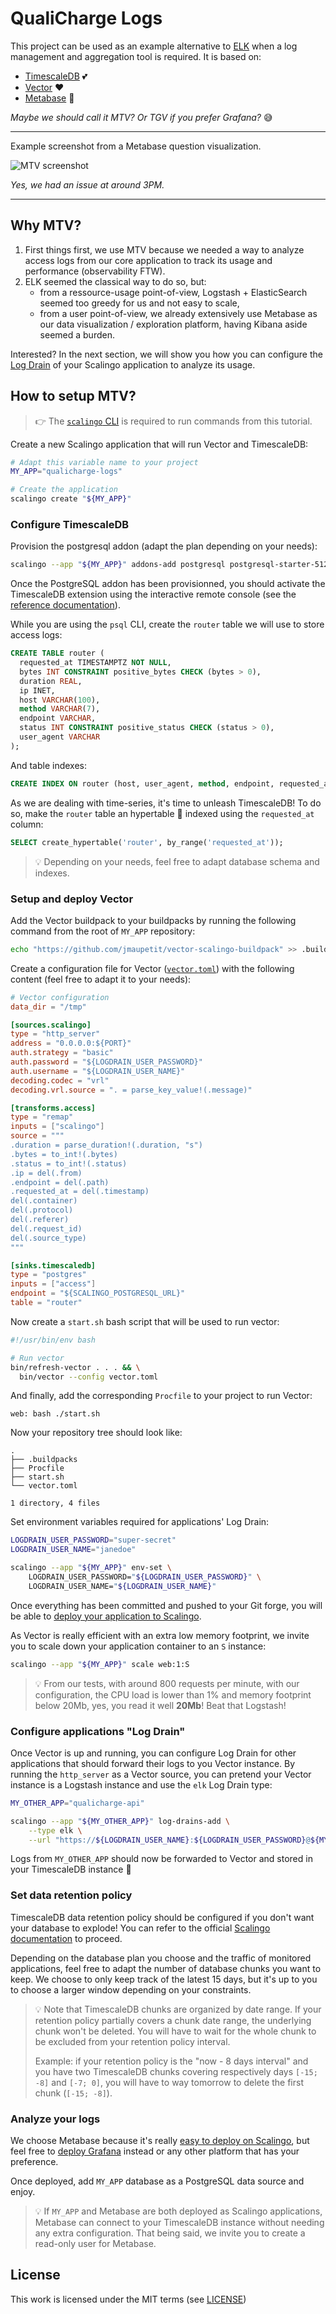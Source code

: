 # QualiCharge Logs

This project can be used as an example alternative to
[ELK](https://www.elastic.co/elastic-stack/) when a log management and
aggregation tool is required. It is based on:

- [TimescaleDB](https://www.timescale.com) 💕
- [Vector](https://vector.dev) ❤️
- [Metabase](https://www.metabase.com) 🙌

_Maybe we should call it MTV? Or TGV if you prefer Grafana?_ 😅

---

Example screenshot from a Metabase question visualization.

![MTV screenshot](./docs/img/qualicharge-metabase-requests-logs.png)

_Yes, we had an issue at around 3PM._

---

## Why MTV?

1. First things first, we use MTV because we needed a way to analyze access logs
   from our core application to track its usage and performance (observability
   FTW).
2. ELK seemed the classical way to do so, but:
   - from a ressource-usage point-of-view, Logstash + ElasticSearch seemed too
     greedy for us and not easy to scale,
   - from a user point-of-view, we already extensively use Metabase as our data
     visualization / exploration platform, having Kibana aside seemed a burden.

Interested? In the next section, we will show you how you can configure the
[Log Drain](https://doc.scalingo.com/platform/app/log-drain) of your Scalingo
application to analyze its usage.

## How to setup MTV?

> 👉 The [`scalingo` CLI](https://doc.scalingo.com/platform/cli/start) is
> required to run commands from this tutorial.

Create a new Scalingo application that will run Vector and TimescaleDB:

```sh
# Adapt this variable name to your project
MY_APP="qualicharge-logs"

# Create the application
scalingo create "${MY_APP}"
```

### Configure TimescaleDB

Provision the postgresql addon (adapt the plan depending on your needs):

```sh
scalingo --app "${MY_APP}" addons-add postgresql postgresql-starter-512
```

Once the PostgreSQL addon has been provisionned, you should activate the
TimescaleDB extension using the interactive remote console (see the
[reference documentation](https://doc.scalingo.com/databases/postgresql/timescaledb#enabling-timescaledb)).

While you are using the `psql` CLI, create the `router` table we will use to
store access logs:

```sql
CREATE TABLE router (
  requested_at TIMESTAMPTZ NOT NULL,
  bytes INT CONSTRAINT positive_bytes CHECK (bytes > 0),
  duration REAL,
  ip INET,
  host VARCHAR(100),
  method VARCHAR(7),
  endpoint VARCHAR,
  status INT CONSTRAINT positive_status CHECK (status > 0),
  user_agent VARCHAR
);
```

And table indexes:

```sql
CREATE INDEX ON router (host, user_agent, method, endpoint, requested_at DESC);
```

As we are dealing with time-series, it's time to unleash TimescaleDB! To do so,
make the `router` table an hypertable 🎉 indexed using the `requested_at`
column:

```sql
SELECT create_hypertable('router', by_range('requested_at'));
```

> 💡 Depending on your needs, feel free to adapt database schema and indexes.

### Setup and deploy Vector

Add the Vector buildpack to your buildpacks by running the following command
from the root of `MY_APP` repository:

```sh
echo "https://github.com/jmaupetit/vector-scalingo-buildpack" >> .buildpacks
```

Create a configuration file for Vector ([`vector.toml`](./vector.tml)) with the
following content (feel free to adapt it to your needs):

```toml
# Vector configuration
data_dir = "/tmp"

[sources.scalingo]
type = "http_server"
address = "0.0.0.0:${PORT}"
auth.strategy = "basic"
auth.password = "${LOGDRAIN_USER_PASSWORD}"
auth.username = "${LOGDRAIN_USER_NAME}"
decoding.codec = "vrl"
decoding.vrl.source = ". = parse_key_value!(.message)"

[transforms.access]
type = "remap"
inputs = ["scalingo"]
source = """
.duration = parse_duration!(.duration, "s")
.bytes = to_int!(.bytes)
.status = to_int!(.status)
.ip = del(.from)
.endpoint = del(.path)
.requested_at = del(.timestamp)
del(.container)
del(.protocol)
del(.referer)
del(.request_id)
del(.source_type)
"""

[sinks.timescaledb]
type = "postgres"
inputs = ["access"]
endpoint = "${SCALINGO_POSTGRESQL_URL}"
table = "router"
```

Now create a `start.sh` bash script that will be used to run vector:

```sh
#!/usr/bin/env bash

# Run vector
bin/refresh-vector . . . && \
  bin/vector --config vector.toml
```

And finally, add the corresponding `Procfile` to your project to run Vector:

```Procfile
web: bash ./start.sh
```

Now your repository tree should look like:

```
.
├── .buildpacks
├── Procfile
├── start.sh
└── vector.toml

1 directory, 4 files
```

Set environment variables required for applications' Log Drain:

```sh
LOGDRAIN_USER_PASSWORD="super-secret"
LOGDRAIN_USER_NAME="janedoe"

scalingo --app "${MY_APP}" env-set \
    LOGDRAIN_USER_PASSWORD="${LOGDRAIN_USER_PASSWORD}" \
    LOGDRAIN_USER_NAME="${LOGDRAIN_USER_NAME}"
```

Once everything has been committed and pushed to your Git forge, you will be
able to
[deploy your application to Scalingo](https://doc.scalingo.com/platform/deployment/deploy-with-git).

As Vector is really efficient with an extra low memory footprint, we invite you
to scale down your application container to an `S` instance:

```sh
scalingo --app "${MY_APP}" scale web:1:S
```

> 💡 From our tests, with around 800 requests per minute, with our
> configuration, the CPU load is lower than 1% and memory footprint below 20Mb,
> yes, you read it well **20Mb**! Beat that Logstash!

### Configure applications "Log Drain"

Once Vector is up and running, you can configure Log Drain for other
applications that should forward their logs to you Vector instance. By running
the `http_server` as a Vector source, you can pretend your Vector instance is a
Logstash instance and use the `elk` Log Drain type:

```sh
MY_OTHER_APP="qualicharge-api"

scalingo --app "${MY_OTHER_APP}" log-drains-add \
    --type elk \
    --url "https://${LOGDRAIN_USER_NAME}:${LOGDRAIN_USER_PASSWORD}@${MY_APP}.osc-fr1.scalingo.io"
```

Logs from `MY_OTHER_APP` should now be forwarded to Vector and stored in your
TimescaleDB instance 🎉

### Set data retention policy

TimescaleDB data retention policy should be configured if you don't want your
database to explode! You can refer to the official
[Scalingo documentation](https://doc.scalingo.com/databases/postgresql/timescaledb#configuring-data-retention)
to proceed.

Depending on the database plan you choose and the traffic of monitored
applications, feel free to adapt the number of database chunks you want to keep.
We choose to only keep track of the latest 15 days, but it's up to you to choose
a larger window depending on your constraints.

> 💡 Note that TimescaleDB chunks are organized by date range. If your retention
> policy partially covers a chunk date range, the underlying chunk won't be
> deleted. You will have to wait for the whole chunk to be excluded from your
> retention policy interval.
>
> Example: if your retention policy is the "now - 8 days interval" and you have
> two TimescaleDB chunks covering respectively days `[-15; -8]` and `[-7; 0]`,
> you will have to way tomorrow to delete the first chunk (`[-15; -8]`).

### Analyze your logs

We choose Metabase because it's really
[easy to deploy on Scalingo](https://doc.scalingo.com/platform/getting-started/getting-started-with-metabase),
but feel free to
[deploy Grafana](https://doc.scalingo.com/platform/getting-started/getting-started-with-grafana)
instead or any other platform that has your preference.

Once deployed, add `MY_APP` database as a PostgreSQL data source and enjoy.

> 💡 If `MY_APP` and Metabase are both deployed as Scalingo applications,
> Metabase can connect to your TimescaleDB instance without needing any extra
> configuration. That being said, we invite you to create a read-only user for
> Metabase.

## License

This work is licensed under the MIT terms (see [LICENSE](./LICENSE))
